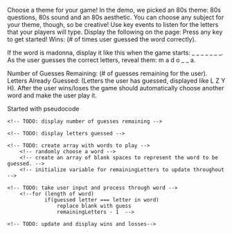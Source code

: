 
Choose a theme for your game! In the demo, we picked an 80s theme: 80s questions, 80s sound and an 80s aesthetic. You can choose any subject for your theme, though, so be creative!
Use key events to listen for the letters that your players will type.
Display the following on the page:
Press any key to get started!
Wins: (# of times user guessed the word correctly).



If the word is madonna, display it like this when the game starts: _ _ _ _ _ _ _.
As the user guesses the correct letters, reveal them: m a d o _  _ a.



Number of Guesses Remaining: (# of guesses remaining for the user).
Letters Already Guessed: (Letters the user has guessed, displayed like L Z Y H).
After the user wins/loses the game should automatically choose another word and make the user play it.


Started with pseudocode
<!--      TODO: display Press any key to get started!
    Wins: (# of times user guessed the word correctly). -->
    
    <!-- TODO: display number of guesses remaining -->
    
    <!-- TODO: display letters guessed -->
   
    <!-- TODO: create array with words to play -->
        <!-- randomly choose a word -->
        <!-- create an array of blank spaces to represent the word to be guessed. -->
        <!-- initialize variable for remainingLetters to update throughout -->
   
    <!-- TODO: take user input and process through word -->
        <!--for (length of word)
                if(guessed letter === letter in word)
                    replace blank with guess
                    remainingLetters - 1  -->
   
    <!-- TODO: update and display wins and losses-->